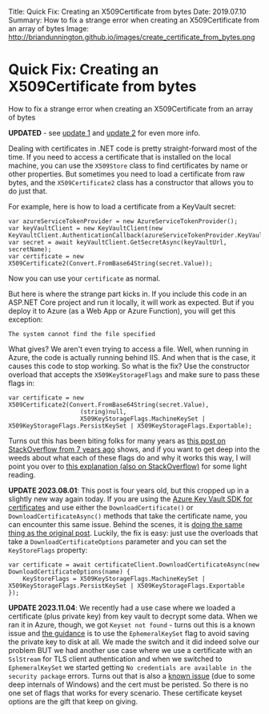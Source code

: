 Title: Quick Fix: Creating an X509Certificate from bytes
Date: 2019.07.10
Summary: How to fix a strange error when creating an X509Certificate from an array of bytes
Image: http://briandunnington.github.io/images/create_certificate_from_bytes.png

<div class="hero-unit">
<h1>Quick Fix: Creating an X509Certificate from bytes</h1>
<p>How to fix a strange error when creating an X509Certificate from an array of bytes</p>
</div>

**UPDATED** - see [update 1](#update1) and [update 2](#update2) for even more info.

Dealing with certificates in .NET code is pretty straight-forward most of the time. If you need to access a certificate that is installed on the local machine, you can use the `X509Store` class to find certificates by name or other properties. But sometimes you need to load a certificate from raw bytes, and the `X509Certificate2` class has a constructor that allows you to do just that.

For example, here is how to load a certificate from a KeyVault secret:

    var azureServiceTokenProvider = new AzureServiceTokenProvider();
    var keyVaultClient = new KeyVaultClient(new KeyVaultClient.AuthenticationCallback(azureServiceTokenProvider.KeyVaultTokenCallback));
    var secret = await keyVaultClient.GetSecretAsync(keyVaultUrl, secretName);
    var certificate = new X509Certificate2(Convert.FromBase64String(secret.Value));

Now you can use your `certificate` as normal.

But here is where the strange part kicks in. If you include this code in an ASP.NET Core project and run it locally, it will work as expected. But if you deploy it to Azure (as a Web App or Azure Function), you will get this exception:

    The system cannot find the file specified

What gives? We aren't even trying to access a file. Well, when running in Azure, the code is actually running behind IIS. And when that is the case, it causes this code to stop working. So what is the fix? Use the constructor overload that accepts the `X509KeyStorageFlags` and make sure to pass these flags in:

    var certificate = new X509Certificate2(Convert.FromBase64String(secret.Value), 
                        (string)null, 
                        X509KeyStorageFlags.MachineKeySet | X509KeyStorageFlags.PersistKeySet | X509KeyStorageFlags.Exportable);

Turns out this has been biting folks for many years as [this post on StackOverflow from 7 years ago][StackOverflow] shows, and if you want to get deep into the weeds about what each of these flags do and why it works this way, I will point you over to [this explanation (also on StackOverflow)][Rationale] for some light reading.

<a name="update1"></a>
**UPDATE 2023.08.01**: This post is four years old, but this cropped up in a slightly new way again today. If you are using the [Azure Key Vault SDK for certificates][sdk] and use either the `DownloadCertificate()` or `DownloadCertificateAsync()` methods that take the certificate name, you can encounter this same issue. Behind the scenes, it is [doing the same thing as the original post][behindthescenes]. Luckily, the fix is easy: just use the overloads that take a `DownloadCertificateOptions` parameter and you can set the `KeyStoreFlags` property:

    var certificate = await certificateClient.DownloadCertificateAsync(new DownloadCertificateOptions(name) {
        KeyStoreFlags = X509KeyStorageFlags.MachineKeySet | X509KeyStorageFlags.PersistKeySet | X509KeyStorageFlags.Exportable
    });

<a name="update2"></a>
**UPDATE 2023.11.04**: We recently had a use case where we loaded a certificate (plus private key) from key vault to decrypt some data. When we ran it in Azure, though, we got `Keyset not found` - turns out this is a known issue and [the guidance][guidance] is to use the `EphemeralKeySet` flag to avoid saving the private key to disk at all. We made the switch and it did indeed solve our problem BUT we had another use case where we use a certificate with an `SslStream` for TLS client authentication and when we switched to `EphemeralKeySet` we started getting `No credentials are available in the security package` errors. Turns out that is also a [known issue][sslstream] (due to some deep internals of Windows) and the cert must be peristed. So there is no one set of flags that works for every scenario. These certificate keyset options are the gift that keep on giving.

[StackOverflow]: https://stackoverflow.com/questions/9951729/x509certificate-constructor-exception
[Rationale]: https://stackoverflow.com/questions/52750160/what-is-the-rationale-for-all-the-different-x509keystorageflags/52840537#52840537
[sdk]: https://www.nuget.org/packages/Azure.Security.KeyVault.Certificates/
[DownloadCertificate]: https://learn.microsoft.com/en-us/dotnet/api/azure.security.keyvault.certificates.certificateclient.downloadcertificate?view=azure-dotnet
[DownloadCertificateAsync]: https://learn.microsoft.com/en-us/dotnet/api/azure.security.keyvault.certificates.certificateclient.downloadcertificateasync?view=azure-dotnet
[behindthescenes]: https://github.com/Azure/azure-sdk-for-net/blob/79671d0524558c907c1d0bfbfd9d2e17615cbe8b/sdk/keyvault/Azure.Security.KeyVault.Certificates/src/CertificateClient.cs#L231C21-L231C97
[guidance]: https://github.com/projectkudu/kudu/wiki/Best-X509Certificate2-Practices
[sslstream]: https://github.com/dotnet/runtime/issues/23749